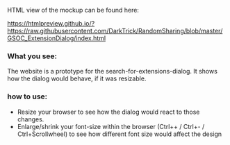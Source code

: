 HTML view of the mockup can be found here:

https://htmlpreview.github.io/?https://raw.githubusercontent.com/DarkTrick/RandomSharing/blob/master/GSOC_ExtensionDialog/index.html

### What you see:
The website is a prototype for the search-for-extensions-dialog. It shows how the dialog would behave, if it was resizable.

### how to use:
- Resize your browser to see how the dialog would react to those changes.
- Enlarge/shrink your font-size within the browser (Ctrl++ / Ctrl+- / Ctrl+Scrollwheel) to see 
  how different font size would affect the design

